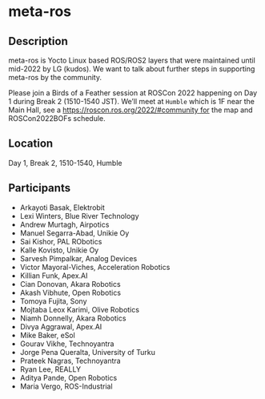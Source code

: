# meta-ros

## Description

meta-ros is Yocto Linux based ROS/ROS2 layers that were maintained until mid-2022 by LG (kudos). We want to talk about further steps in supporting meta-ros by the community.

Please join a Birds of a Feather session at ROSCon 2022 happening on Day 1 during Break 2 (1510-1540 JST). We’ll meet at `Humble` which is 1F near the Main Hall, see a https://roscon.ros.org/2022/#community for the map and ROSCon2022BOFs schedule.

## Location

Day 1, Break 2, 1510-1540, Humble

## Participants

- Arkayoti Basak, Elektrobit
- Lexi Winters, Blue River Technology
- Andrew Murtagh, Airpotics
- Manuel Segarra-Abad, Unikie Oy
- Sai Kishor, PAL RObotics
- Kalle Kovisto, Unikie Oy
- Sarvesh Pimpalkar, Analog Devices
- Victor Mayoral-Viches, Acceleration Robotics
- Killian Funk, Apex.AI
- Cian Donovan, Akara Robotics
- Akash Vibhute, Open Robotics
- Tomoya Fujita, Sony
- Mojtaba Leox Karimi, Olive Robotics
- Niamh Donnelly, Akara Robotics
- Divya Aggrawal, Apex.AI
- Mike Baker, eSol
- Gourav Vikhe, Technoyantra
- Jorge Pena Queralta, University of Turku
- Prateek Nagras, Technoyantra
- Ryan Lee, REALLY
- Aditya Pande, Open Robotics
- Maria Vergo, ROS-Industrial
